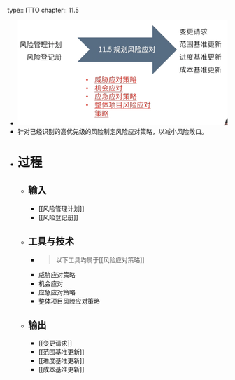 type:: ITTO
chapter:: 11.5

- ![image.png](../assets/image_1747900447012_0.png)
- 针对已经识别的高优先级的风险制定风险应对策略，以减小风险敞口。
- # 过程
	- ## 输入
		- [[风险管理计划]]
		- [[风险登记册]]
	- ## 工具与技术
		- > 以下工具均属于[[风险应对策略]]
		- 威胁应对策略
		- 机会应对
		- 应急应对策略
		- 整体项目风险应对策略
	- ## 输出
		- [[变更请求]]
		- [[范围基准更新]]
		- [[进度基准更新]]
		- [[成本基准更新]]